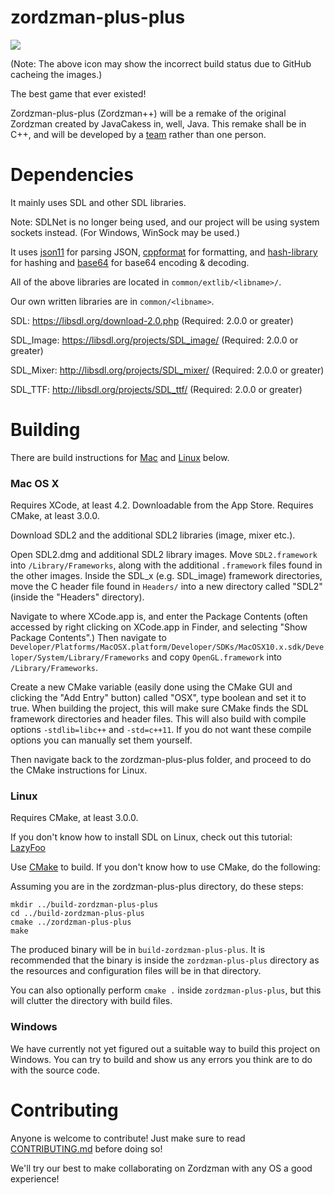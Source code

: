 zordzman-plus-plus
==================

![](http://servers.tf:8080/buildStatus/icon?job=zordzman-plus-plus)

(Note: The above icon may show the incorrect build status due to GitHub cacheing the images.)

The best game that ever existed!

Zordzman-plus-plus (Zordzman++) will be a remake of
the original Zordzman created by JavaCakess in, well, Java.
This remake shall be in C++, and will be developed by a [team](CONTRIBUTORS.md)
rather than one person.

Dependencies
============

It mainly uses SDL and other SDL libraries.

Note: SDLNet is no longer being used, and our project will be using system sockets instead.
(For Windows, WinSock may be used.)

It uses [json11](https://github.com/dropbox/json11) for parsing JSON,
[cppformat](http://cppformat.github.io/) for formatting, and
[hash-library](http://create.stephan-brumme.com/hash-library/) for hashing and
[base64](http://www.adp-gmbh.ch/cpp/common/base64.html) for base64 encoding &
decoding.

All of the above libraries are located in `common/extlib/<libname>/`.

Our own written libraries are in `common/<libname>`.

SDL: https://libsdl.org/download-2.0.php (Required: 2.0.0 or greater)

SDL\_Image: https://libsdl.org/projects/SDL_image/ (Required: 2.0.0 or greater)

SDL\_Mixer: http://libsdl.org/projects/SDL_mixer/ (Required: 2.0.0 or greater)

SDL\_TTF: http://libsdl.org/projects/SDL_ttf/ (Required: 2.0.0 or greater)

Building
========

There are build instructions for [Mac](https://github.com/TeamLe-Shop/zordzman-plus-plus#mac-os-x)
and [Linux](https://github.com/TeamLe-Shop/zordzman-plus-plus#linux) below.

### Mac OS X ###

Requires XCode, at least 4.2. Downloadable from the App Store.
Requires CMake, at least 3.0.0.

Download SDL2 and the additional SDL2 libraries (image, mixer etc.).

Open SDL2.dmg and additional SDL2 library images.
Move `SDL2.framework` into `/Library/Frameworks`, along with the additional
`.framework` files found in the other images.
Inside the SDL_x (e.g. SDL\_image) framework directories,
move the C header file found in `Headers/` into a new directory called "SDL2"
(inside the "Headers" directory).

Navigate to where XCode.app is, and enter the Package Contents (often accessed
by right clicking on XCode.app in Finder, and selecting "Show Package Contents".)
Then navigate to `Developer/Platforms/MacOSX.platform/Developer/SDKs/MacOSX10.x.sdk/Developer/System/Library/Frameworks` and copy `OpenGL.framework` into
`/Library/Frameworks`.

Create a new CMake variable (easily done using the CMake GUI and clicking the
"Add Entry" button) called "OSX", type boolean and set it to true.
When building the project, this will make sure CMake finds the SDL framework
directories and header files. This will also build with compile options
`-stdlib=libc++` and `-std=c++11`. If you do not want these compile options you
can manually set them yourself.

Then navigate back to the zordzman-plus-plus folder, and proceed to do the CMake instructions for Linux.

### Linux ###

Requires CMake, at least 3.0.0.

If you don't know how to install SDL on Linux, check out this tutorial:
[LazyFoo](http://lazyfoo.net/tutorials/SDL/01_hello_SDL/linux/index.php)

Use [CMake](http://cmake.org/) to build.
If you don't know how to use CMake, do the following:

Assuming you are in the zordzman-plus-plus directory, do these steps:
```
mkdir ../build-zordzman-plus-plus
cd ../build-zordzman-plus-plus
cmake ../zordzman-plus-plus
make
```

The produced binary will be in `build-zordzman-plus-plus`.
It is recommended that the binary is inside the `zordzman-plus-plus` directory
as the resources and configuration files will be in that directory.

You can also optionally perform `cmake .` inside `zordzman-plus-plus`, but this will clutter the directory with build files.

### Windows ###

We have currently not yet figured out a suitable way to build this project
on Windows. You can try to build and show us any errors you think are to do with
the source code.


Contributing
============

Anyone is welcome to contribute!
Just make sure to read [CONTRIBUTING.md](CONTRIBUTING.md) before doing so!

We'll try our best to make collaborating on Zordzman with any OS a good experience!
